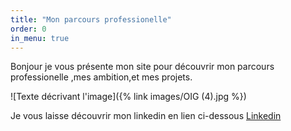 ```yaml
---
title: "Mon parcours professionelle"
order: 0
in_menu: true
---
```

Bonjour je vous présente mon site pour découvrir mon parcours professionelle ,mes ambition,et mes projets.

![Texte décrivant l'image]({% link images/OIG (4).jpg %})

Je vous laisse découvrir mon linkedin en lien ci-dessous
[Linkedin](https://www.linkedin.com/in/david-dell-aquila-/) 